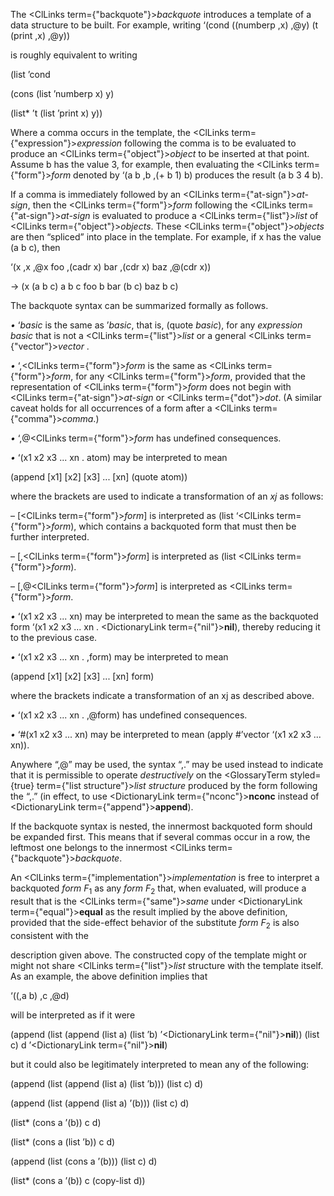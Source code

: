 
 



The <ClLinks  term={"backquote"}><i>backquote</i></ClLinks> introduces a template of a data structure to be built. For example, writing ‘(cond ((numberp ,x) ,@y) (t (print ,x) ,@y)) 



is roughly equivalent to writing 



(list ’cond 



(cons (list ’numberp x) y) 



(list\* ’t (list ’print x) y)) 



Where a comma occurs in the template, the <ClLinks  term={"expression"}><i>expression</i></ClLinks> following the comma is to be evaluated to produce an <ClLinks  term={"object"}><i>object</i></ClLinks> to be inserted at that point. Assume b has the value 3, for example, then evaluating the <ClLinks  term={"form"}><i>form</i></ClLinks> denoted by ‘(a b ,b ,(+ b 1) b) produces the result (a b 3 4 b). 



If a comma is immediately followed by an <ClLinks  term={"at-sign"}><i>at-sign</i></ClLinks>, then the <ClLinks  term={"form"}><i>form</i></ClLinks> following the <ClLinks  term={"at-sign"}><i>at-sign</i></ClLinks> is evaluated to produce a <ClLinks  term={"list"}><i>list</i></ClLinks> of <ClLinks  term={"object"}><i>objects</i></ClLinks>. These <ClLinks  term={"object"}><i>objects</i></ClLinks> are then “spliced” into place in the template. For example, if x has the value (a b c), then 



‘(x ,x ,@x foo ,(cadr x) bar ,(cdr x) baz ,@(cdr x)) 



→ (x (a b c) a b c foo b bar (b c) baz b c)  







The backquote syntax can be summarized formally as follows. 



*•* ‘*basic* is the same as ’*basic*, that is, (quote *basic*), for any *expression basic* that is not a <ClLinks  term={"list"}><i>list</i></ClLinks> or a general <ClLinks  term={"vector"}><i>vector</i></ClLinks> . 



*•* ‘,<ClLinks  term={"form"}><i>form</i></ClLinks> is the same as <ClLinks  term={"form"}><i>form</i></ClLinks>, for any <ClLinks  term={"form"}><i>form</i></ClLinks>, provided that the representation of <ClLinks  term={"form"}><i>form</i></ClLinks> does not begin with <ClLinks  term={"at-sign"}><i>at-sign</i></ClLinks> or <ClLinks  term={"dot"}><i>dot</i></ClLinks>. (A similar caveat holds for all occurrences of a form after a <ClLinks  term={"comma"}><i>comma</i></ClLinks>.) 



*•* ‘,@<ClLinks  term={"form"}><i>form</i></ClLinks> has undefined consequences. 



*•* ‘(x1 x2 x3 ... xn . atom) may be interpreted to mean 



(append [x1] [x2] [x3] ... [xn] (quote atom)) 



where the brackets are used to indicate a transformation of an *xj* as follows: 



– [<ClLinks  term={"form"}><i>form</i></ClLinks>] is interpreted as (list ‘<ClLinks  term={"form"}><i>form</i></ClLinks>), which contains a backquoted form that must then be further interpreted. 



– [,<ClLinks  term={"form"}><i>form</i></ClLinks>] is interpreted as (list <ClLinks  term={"form"}><i>form</i></ClLinks>). 



– [,@<ClLinks  term={"form"}><i>form</i></ClLinks>] is interpreted as <ClLinks  term={"form"}><i>form</i></ClLinks>. 



*•* ‘(x1 x2 x3 ... xn) may be interpreted to mean the same as the backquoted form ‘(x1 x2 x3 ... xn . <DictionaryLink  term={"nil"}><b>nil</b></DictionaryLink>), thereby reducing it to the previous case. 



*•* ‘(x1 x2 x3 ... xn . ,form) may be interpreted to mean 



(append [x1] [x2] [x3] ... [xn] form) 



where the brackets indicate a transformation of an xj as described above. 



*•* ‘(x1 x2 x3 ... xn . ,@form) has undefined consequences. 



*•* ‘#(x1 x2 x3 ... xn) may be interpreted to mean (apply #’vector ‘(x1 x2 x3 ... xn)). 



Anywhere “,@” may be used, the syntax “,.” may be used instead to indicate that it is permissible to operate *destructively* on the <GlossaryTerm styled={true} term={"list structure"}><i>list structure</i></GlossaryTerm> produced by the form following the “,.” (in effect, to use <DictionaryLink  term={"nconc"}><b>nconc</b></DictionaryLink> instead of <DictionaryLink  term={"append"}><b>append</b></DictionaryLink>). 



If the backquote syntax is nested, the innermost backquoted form should be expanded first. This means that if several commas occur in a row, the leftmost one belongs to the innermost <ClLinks  term={"backquote"}><i>backquote</i></ClLinks>. 



An <ClLinks  term={"implementation"}><i>implementation</i></ClLinks> is free to interpret a backquoted *form F*<sub>1</sub> as any *form F*<sub>2</sub> that, when evaluated, will produce a result that is the <ClLinks  term={"same"}><i>same</i></ClLinks> under <DictionaryLink  term={"equal"}><b>equal</b></DictionaryLink> as the result implied by the above definition, provided that the side-effect behavior of the substitute *form F*<sub>2</sub> is also consistent with the  







description given above. The constructed copy of the template might or might not share <ClLinks  term={"list"}><i>list</i></ClLinks> structure with the template itself. As an example, the above definition implies that 



‘((,a b) ,c ,@d) 



will be interpreted as if it were 



(append (list (append (list a) (list ’b) ’<DictionaryLink  term={"nil"}><b>nil</b></DictionaryLink>)) (list c) d ’<DictionaryLink  term={"nil"}><b>nil</b></DictionaryLink>) 



but it could also be legitimately interpreted to mean any of the following: 



(append (list (append (list a) (list ’b))) (list c) d) 



(append (list (append (list a) ’(b))) (list c) d) 



(list\* (cons a ’(b)) c d) 



(list\* (cons a (list ’b)) c d) 



(append (list (cons a ’(b))) (list c) d) 



(list\* (cons a ’(b)) c (copy-list d)) 




